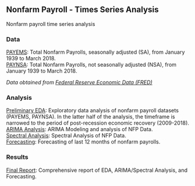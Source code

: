 ## Nonfarm Payroll - Times Series Analysis
Nonfarm payroll time series analysis  

### Data
[PAYEMS](PAYEMS.csv): Total Nonfarm Payrolls, seasonally adjusted (SA), from January 1939 to March 2018.  
[PAYNSA](PAYNSA.csv): Total Nonfarm Payrolls, not seasonally adjusted (NSA), from January 1939 to March 2018.  

*Data obtained from [Federal Reserve Economic Data (FRED)](https://fred.stlouisfed.org/)*  

### Analysis
[Preliminary EDA](project-nfp.md): Exploratory data analysis of nonfarm payroll datasets (PAYEMS, PAYNSA). In the latter half of the analysis, the timeframe is narrowed to the period of post-recession economic recovery (2009-2018).  
[ARIMA Analysis](project-nfp-arima.md): ARIMA Modeling and analysis of NFP Data.  
[Spectral Analysis](project-nfp-spectral.md): Spectral Analysis of NFP Data.  
[Forecasting](project-nfp-forecasting.md): Forecasting of last 12 months of nonfarm payrolls.  

### Results
[Final Report](project-nfp-final-report.pdf): Comprehensive report of EDA, ARIMA/Spectral Analysis, and Forecasting.  
